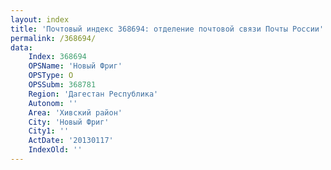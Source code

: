 ```yaml
---
layout: index
title: 'Почтовый индекс 368694: отделение почтовой связи Почты России'
permalink: /368694/
data:
    Index: 368694
    OPSName: 'Новый Фриг'
    OPSType: О
    OPSSubm: 368781
    Region: 'Дагестан Республика'
    Autonom: ''
    Area: 'Хивский район'
    City: 'Новый Фриг'
    City1: ''
    ActDate: '20130117'
    IndexOld: ''
---
```

